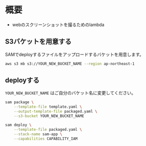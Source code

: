 # 概要
* webのスクリーンショットを撮るためのlambda

## S3バケットを用意する

SAMでdeployするファイルをアップロードするバケットを用意します。

```bash
aws s3 mb s3://YOUR_NEW_BUCKET_NAME --region ap-northeast-1
```

## deployする

`YOUR_NEW_BUCKET_NAME` はご自分のバケット名に変更してください。

```bash
sam package \
    --template-file template.yaml \
    --output-template-file packaged.yaml \
    --s3-bucket YOUR_NEW_BUCKET_NAME

sam deploy \
    --template-file packaged.yaml \
    --stack-name sam-app \
    --capabilities CAPABILITY_IAM
```
